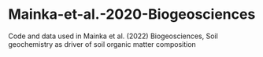 # Mainka-et-al.-2020-Biogeosciences
Code and data used in Mainka et al. (2022) Biogeosciences, Soil geochemistry as driver of soil organic matter composition
